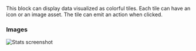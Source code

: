 This block can display data visualized as colorful tiles. Each tile can have an icon or an image
asset. The tile can emit an action when clicked.

### Images

![Stats screenshot](https://gitlab.com/appsemble/appsemble/-/raw/0.34.1-test.1/config/assets/tiles.png)
